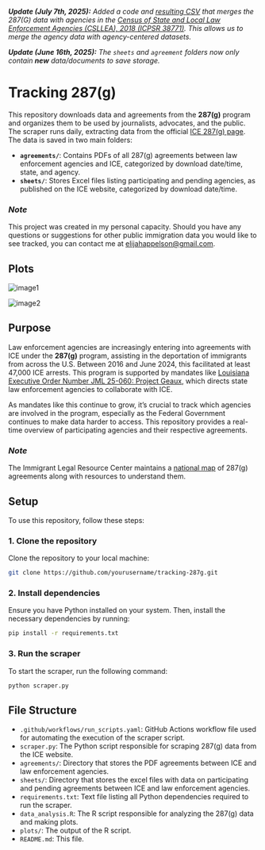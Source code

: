 ***Update (July 7th, 2025):** Added a code and [resulting CSV](/agreements.csv) that merges the 287(G) data with agencies in the [Census of State and Local Law Enforcement Agencies (CSLLEA), 2018 (ICPSR 38771)](https://www.icpsr.umich.edu/web/NACJD/studies/38771). This allows us to merge the agency data with agency-centered datasets.*

***Update (June 16th, 2025):** The `sheets` and `agreement` folders now only contain **new** data/documents to save storage.*

# Tracking 287(g)

This repository downloads data and agreements from the **287(g)** program and organizes them to be used by journalists, advocates, and the public. The scraper runs daily, extracting data from the official [ICE 287(g) page](https://www.ice.gov/identify-and-arrest/287g). The data is saved in two main folders:

- **`agreements/`**: Contains PDFs of all 287(g) agreements between law enforcement agencies and ICE, categorized by download date/time, state, and agency.
- **`sheets/`**: Stores Excel files listing participating and pending agencies, as published on the ICE website, categorized by download date/time.

### *Note*
This project was created in my personal capacity. Should you have any questions or suggestions for other public immigration data you would like to see tracked, you can contact me at elijahappelson@gmail.com.

## Plots
![image1](plots/add_agreements.png)

![image2](/plots/n_agreements.png)

## Purpose

Law enforcement agencies are increasingly entering into agreements with ICE under the **287(g)** program, assisting in the deportation of immigrants from across the U.S. Between 2016 and June 2024, this facilitated at least 47,000 ICE arrests. This program is supported by mandates like [Louisiana Executive Order Number JML 25-060: Project Geaux](https://interactive.wwltv.com/pdfs/Operation_GEAUX.pdf), which directs state law enforcement agencies to collaborate with ICE.

As mandates like this continue to grow, it’s crucial to track which agencies are involved in the program, especially as the Federal Government continues to make data harder to access. This repository provides a real-time overview of participating agencies and their respective agreements.

### *Note*
The Immigrant Legal Resource Center maintains a [national map](https://www.ilrc.org/practitioners/national-map-287g-agreements) of 287(g) agreements along with resources to  understand them.

## Setup

To use this repository, follow these steps:

### 1. Clone the repository
Clone the repository to your local machine:

```bash
git clone https://github.com/yourusername/tracking-287g.git
```

### 2. Install dependencies
Ensure you have Python installed on your system. Then, install the necessary dependencies by running:

```bash
pip install -r requirements.txt
```

### 3. Run the scraper
To start the scraper, run the following command:

```bash
python scraper.py
```

## File Structure

- `.github/workflows/run_scripts.yaml`: GitHub Actions workflow file used for automating the execution of the scraper script.
- `scraper.py`: The Python script responsible for scraping 287(g) data from the ICE website.
- `agreements/`: Directory that stores the PDF agreements between ICE and law enforcement agencies.
- `sheets/`: Directory that stores the excel files with data on participating and pending agreements between ICE and law enforcement agencies.
- `requirements.txt`: Text file listing all Python dependencies required to run the scraper.
- `data_analysis.R`: The R script responsible for analyzing the 287(g) data and making plots.
- `plots/`: The output of the R script.
- `README.md`: This file.
